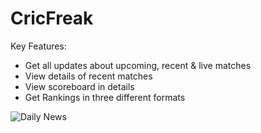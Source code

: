 # CricFreak

Key Features:
* Get all updates about upcoming, recent & live matches
* View details of recent matches
* View scoreboard in details
* Get Rankings in three different formats

![Daily News](./screenshots/CricFreak.png)